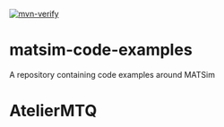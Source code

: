 [![mvn-verify](https://github.com/matsim-org/matsim-code-examples/actions/workflows/mvn-verify.yml/badge.svg?branch=15.x)](https://github.com/matsim-org/matsim-code-examples/actions/workflows/mvn-verify.yml)

# matsim-code-examples
A repository containing code examples around MATSim
# AtelierMTQ
